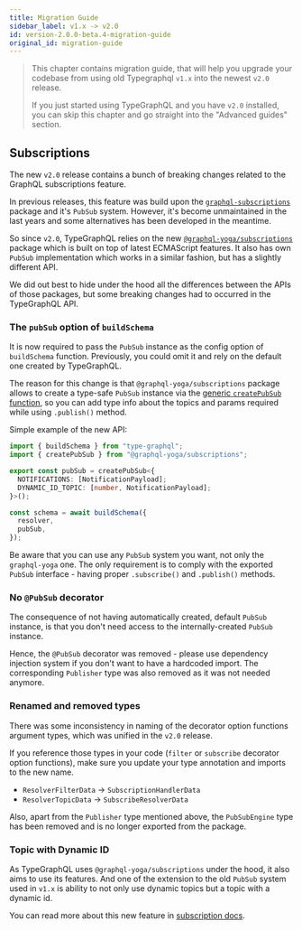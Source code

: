 ```yaml
---
title: Migration Guide
sidebar_label: v1.x -> v2.0
id: version-2.0.0-beta.4-migration-guide
original_id: migration-guide
---
```


> This chapter contains migration guide, that will help you upgrade your codebase from using old Typegraphql `v1.x` into the newest `v2.0` release.
>
> If you just started using TypeGraphQL and you have `v2.0` installed, you can skip this chapter and go straight into the "Advanced guides" section.

## Subscriptions

The new `v2.0` release contains a bunch of breaking changes related to the GraphQL subscriptions feature.

In previous releases, this feature was build upon the [`graphql-subscriptions`](https://github.com/apollographql/graphql-subscriptions) package and it's `PubSub` system.
However, it's become unmaintained in the last years and some alternatives has been developed in the meantime.

So since `v2.0`, TypeGraphQL relies on the new [`@graphql-yoga/subscriptions`](https://the-guild.dev/graphql/yoga-server/docs/features/subscriptions) package which is built on top of latest ECMAScript features. It also has own `PubSub` implementation which works in a similar fashion, but has a slightly different API.

We did out best to hide under the hood all the differences between the APIs of those packages, but some breaking changes had to occurred in the TypeGraphQL API.

### The `pubSub` option of `buildSchema`

It is now required to pass the `PubSub` instance as the config option of `buildSchema` function.
Previously, you could omit it and rely on the default one created by TypeGraphQL.

The reason for this change is that `@graphql-yoga/subscriptions` package allows to create a type-safe `PubSub` instance via the [generic `createPubSub` function](https://the-guild.dev/graphql/yoga-server/v2/features/subscriptions#topics), so you can add type info about the topics and params required while using `.publish()` method.

Simple example of the new API:

```ts
import { buildSchema } from "type-graphql";
import { createPubSub } from "@graphql-yoga/subscriptions";

export const pubSub = createPubSub<{
  NOTIFICATIONS: [NotificationPayload];
  DYNAMIC_ID_TOPIC: [number, NotificationPayload];
}>();

const schema = await buildSchema({
  resolver,
  pubSub,
});
```

Be aware that you can use any `PubSub` system you want, not only the `graphql-yoga` one.
The only requirement is to comply with the exported `PubSub` interface - having proper `.subscribe()` and `.publish()` methods.

### No `@PubSub` decorator

The consequence of not having automatically created, default `PubSub` instance, is that you don't need access to the internally-created `PubSub` instance.

Hence, the `@PubSub` decorator was removed - please use dependency injection system if you don't want to have a hardcoded import. The corresponding `Publisher` type was also removed as it was not needed anymore.

### Renamed and removed types

There was some inconsistency in naming of the decorator option functions argument types, which was unified in the `v2.0` release.

If you reference those types in your code (`filter` or `subscribe` decorator option functions), make sure you update your type annotation and imports to the new name.

- `ResolverFilterData` -> `SubscriptionHandlerData`
- `ResolverTopicData` -> `SubscribeResolverData`

Also, apart from the `Publisher` type mentioned above, the `PubSubEngine` type has been removed and is no longer exported from the package.

### Topic with Dynamic ID

As TypeGraphQL uses `@graphql-yoga/subscriptions` under the hood, it also aims to use its features. And one of the extension to the old `PubSub` system used in `v1.x` is ability to not only use dynamic topics but a topic with a dynamic id.

You can read more about this new feature in [subscription docs](./subscriptions.md#topic-with-dynamic-id).
